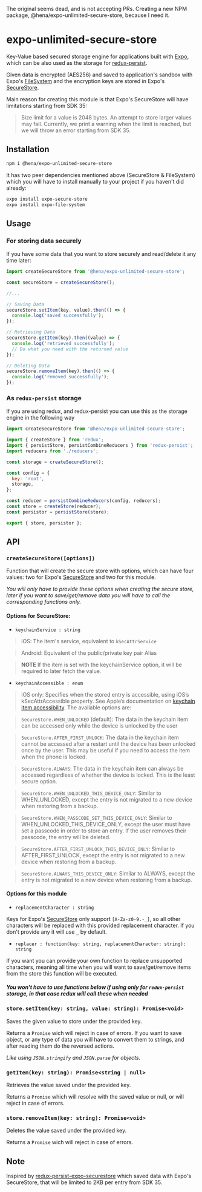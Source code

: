 The original seems dead, and is not accepting PRs. Creating a new NPM package, @hena/expo-unlimited-secure-store, because I need it.

# expo-unlimited-secure-store

Key-Value based secured storage engine for applications built with [Expo](https://expo.io), which can be also used as the storage for [redux-persist](https://github.com/rt2zz/redux-persist).

Given data is encrypted (AES256) and saved to application's sandbox with Expo's [FileSystem](https://docs.expo.io/versions/latest/sdk/filesystem/) and the encryption keys are stored in Expo's [SecureStore](https://docs.expo.io/versions/latest/sdk/securestore/).

Main reason for creating this module is that Expo's SecureStore will have limitations starting from SDK 35:

> Size limit for a value is 2048 bytes. An attempt to store larger values may fail. Currently, we print a warning when the limit is reached, but we will throw an error starting from SDK 35.

## Installation

```bash
npm i @hena/expo-unlimited-secure-store
```

It has two peer dependencies mentioned above (SecureStore & FileSystem) which you will have to install manually to your project if you haven't did already:

```bash
expo install expo-secure-store
expo install expo-file-system
```

## Usage

### For storing data securely

If you have some data that you want to store securely and read/delete it any time later:

```js
import createSecureStore from '@hena/expo-unlimited-secure-store';

const secureStore = createSecureStore();

//...

// Saving Data
secureStore.setItem(key, value).then(() => {
  console.log('saved successfully');
});

// Retrieving Data
secureStore.getItem(key).then((value) => {
  console.log('retrieved successfully');
  // Do what you need with the returned value
});

// Deleting Data
secureStore.removeItem(key).then(() => {
  console.log('removed successfully');
});
```

### As `redux-persist` storage

If you are using redux, and redux-persist you can use this as the storage engine in the following way

```js
import createSecureStore from '@hena/expo-unlimited-secure-store';

import { createStore } from 'redux';
import { persistStore, persistCombineReducers } from 'redux-persist';
import reducers from './reducers';

const storage = createSecureStore();

const config = {
  key: 'root',
  storage,
};

const reducer = persistCombineReducers(config, reducers);
const store = createStore(reducer);
const persistor = persistStore(store);

export { store, persistor };
```

## API

### `createSecureStore([options])`

Function that will create the secure store with options, which can have four values: two for Expo's [SecureStore](https://docs.expo.io/versions/latest/sdk/securestore/) and two for this module.

_You will only have to provide these options when creating the secure store, later if you want to save/get/remove data you will have to call the corresponding functions only._

#### Options for SecureStore:

- `keychainService : string`

> iOS: The item's service, equivalent to `kSecAttrService`

> Android: Equivalent of the public/private key pair Alias

> **NOTE** If the item is set with the keychainService option, it will be required to later fetch the value.

- `keychainAccessible : enum`

> iOS only: Specifies when the stored entry is accessible, using iOS’s kSecAttrAccessible property. See Apple’s documentation on [keychain item accessibility](https://developer.apple.com/library/content/documentation/Security/Conceptual/keychainServConcepts/02concepts/concepts.html#//apple_ref/doc/uid/TP30000897-CH204-SW18). The available options are:

> `SecureStore.WHEN_UNLOCKED` (default): The data in the keychain item can be accessed only while the device is unlocked by the user

> `SecureStore.AFTER_FIRST_UNLOCK`: The data in the keychain item cannot be accessed after a restart until the device has been unlocked once by the user. This may be useful if you need to access the item when the phone is locked.

> `SecureStore.ALWAYS`: The data in the keychain item can always be accessed regardless of whether the device is locked. This is the least secure option.

> `SecureStore.WHEN_UNLOCKED_THIS_DEVICE_ONLY`: Similar to WHEN_UNLOCKED, except the entry is not migrated to a new device when restoring from a backup.

> `SecureStore.WHEN_PASSCODE_SET_THIS_DEVICE_ONLY`: Similar to WHEN_UNLOCKED_THIS_DEVICE_ONLY, except the user must have set a passcode in order to store an entry. If the user removes their passcode, the entry will be deleted.

> `SecureStore.AFTER_FIRST_UNLOCK_THIS_DEVICE_ONLY`: Similar to AFTER_FIRST_UNLOCK, except the entry is not migrated to a new device when restoring from a backup.

> `SecureStore.ALWAYS_THIS_DEVICE_ONLY`: Similar to ALWAYS, except the entry is not migrated to a new device when restoring from a backup.

#### Options for this module

- `replacementCharacter : string`

Keys for Expo's [SecureStore](https://docs.expo.io/versions/latest/sdk/securestore/) only support `[A-Za-z0-9.-_]`, so all other characters will be replaced with this provided replacement character. If you don't provide any it will use `_` by default.

- `replacer : function(key: string, replacementCharacter: string): string`

If you want you can provide your own function to replace unsupported characters, meaning all time when you will want to save/get/remove items from the store this function will be executed.

#### _You won't have to use functions below if using only for `redux-persist` storage, in that case redux will call these when needed_

### `store.setItem(key: string, value: string): Promise<void>`

Saves the given value to store under the provided key.

Returns a `Promise` wich will reject in case of errors. If you want to save object, or any type of data you will have to convert them to strings, and after reading them do the reversed actions.

_Like using `JSON.stringify` and `JSON.parse` for objects._

### `getItem(key: string): Promise<string | null>`

Retrieves the value saved under the provided key.

Returns a `Promise` which will resolve with the saved value or null, or will reject in case of errors.

### `store.removeItem(key: string): Promise<void>`

Deletes the value saved under the provided key.

Returns a `Promise` wich will reject in case of errors.

## Note

Inspired by [redux-persist-expo-securestore](https://github.com/Cretezy/redux-persist-expo-securestore) which saved data with Expo's SecureStore, that will be limited to 2KB per entry from SDK 35.
